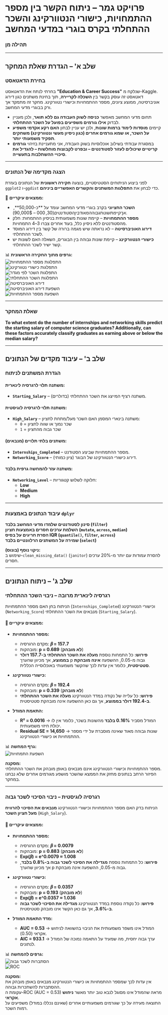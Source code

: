 # פרויקט גמר – ניתוח הקשר בין מספר ההתמחויות, כישורי הנטוורקינג והשכר ההתחלתי בקרס בוגרי במדעי המחשב
### תהילה מן  
---

##  שלב א' – הגדרת שאלת המחקר  

### בחירת הדאטאסט  
בחרתי לנתח את הדאטאסט **"Education & Career Success"** שנלקח מ-Kaggle.  
דאטאסט זה עוסק בקשר בין **השכלה לקריירה**, תוך בחינת משתנים כגון דירוג אוניברסיטה, ממוצע ציונים, מספר ההתמחויות וכישורי נטוורקינג.
מחקר זה מתמקד אך ורק בבוגרי מדעי המחשב.
- תחום מדעי המחשב מאפשר **כניסה לשוק העבודה גם ללא תואר**, ולכן מעניין לבדוק **אילו גורמים משפיעים בפועל על השכר ההתחלתי**.  
- קיימים **מוסדות לימוד ברמות שונות**, ולכן יש עניין לבחון **האם רקע אקדמי משפיע על השכר, או שמא גורמים אחרים (כגון ניסיון מעשי ונטוורקינג) משחקים תפקיד משמעותי יותר**.  
- במסגרת עבודתי בשילוב אוכלוסיות בשוק העבודה, אני מתעניינת בזיהוי **גורמים קריטיים שיכולים לעזור לסטודנטים – ובפרט לקבוצות מוחלשות – להגדיל את סיכויי ההשתלבות בתעשייה**.  

---

### הצגה מקדימה של הנתונים 

לפני ביצוע הניתוחים הסטטיסטיים, בוצעה **חקירה ראשונית** של הנתונים בעזרת `ggplot2` ו-`ggdist` כדי לבחון את **התפלגות המשתנים והקשרים האפשריים ביניהם**.

🔹 **ממצאים עיקריים:**  
- **השכר החציוני** בקרב בוגרי מדעי המחשב עומד על **כ-50,000$**, אך קיימת שונות גבוהה מאוד בין הסטודנטים (30,000$ – 90,000$).  
- **מספר ההתמחויות** – קיימת שונות משמעותית בניסיון ההתמחות: חלק מהסטודנטים ללא ניסיון כלל, בעוד אחרים צברו 3–4 התמחויות.  
- **דירוג האוניברסיטה** – לא נראתה שיש מגמה ברורה של קשר בין דירוג המוסד לשכר ההתחלתי.  
- **כישורי הנטוורקינג** – קיימת שונות גבוהה בין הבוגרים, השאלה האם לשונות יש קשר ישיר לשכר ההתחלתי.  

📊 **גרפים מתוך החקירה הראשונית:**  
![התפלגות מספר ההתמחויות](graphs/internships_distribution.png)  
![התפלגות כישורי נטוורקינג](graphs/networking_score_distribution.png)  
![התפלגות השכר לפי מגדר](graphs/salary_distribution_gender.png)  
![התפלגות השכר ההתחלתי](graphs/salary_distribution_violin.png)  
![דירוג האוניברסיטה](graphs/university_ranking_distribution.png)  
![השפעת דירוג האוניברסיטה](graphs/university_ranking_vs_salary.png)  
![השפעת מספר ההתמחויות](graphs/internships_vs_salary.png)  

---

### שאלת המחקר  

**To what extent do the number of internships and networking skills predict the starting salary of computer science graduates? Additionally, can these factors accurately classify graduates as earning above or below the median salary?**

---
## שלב ב' – עיבוד מקדים של הנתונים  

### הגדרת המשתנים לניתוח  

#### משתנה תלוי לרגרסיה לינארית:  
- **`Starting_Salary`** – משתנה רציף המייצג את השכר ההתחלתי (בדולרים).  

#### משתנה תלוי לרגרסיה לוגיסטית:  
- **`High_Salary`** – משתנה בינארי המסמן האם השכר מעל/מתחת לחציון:  
  - `0` = שכר נמוך או שווה לחציון  
  - `1` = שכר גבוה מהחציון  

#### משתנים בלתי תלויים (מנבאים):  
- **`Internships_Completed`** – מספר ההתמחויות שביצע הסטודנט.  
- **`Networking_Score`** – דירוג כישורי הנטוורקינג של הבוגר (ציון כמותי).  

#### משתנה עזר להמחשה גרפית בלבד:  
- **`Networking_Level`** – חלוקה לשלוש קטגוריות:  
  - **Low**  
  - **Medium**  
  - **High**  

---

### עיבוד הנתונים באמצעות `dplyr`  

 **סינון לסטודנטים שלמדו מדעי המחשב בלבד (`filter`)**  
 **השלמת ערכים חסרים באמצעות חציון (`mutate`, `across`, `median`)**  
 **הסרת חריגים על בסיס IQR (`quantile()`, `filter`, `across`)**  
 **שמירה על המשתנים הרלוונטיים בלבד (`select`)**  

 **ניקוי נוסף (בונוס):**  
 שימוש ב-`clean_missing_data()` (`janitor`) להסרת עמודות עם יותר מ-20% ערכים חסרים.

---

## שלב ג' – ניתוח הנתונים  

### רגרסיה לינארית מרובה – ניבוי השכר ההתחלתי  

הניתוח בחן האם מספר ההתמחויות (`Internships_Completed`) וכישורי הנטוורקינג (`Networking_Score`) מנבאים את השכר ההתחלתי (`Starting_Salary`).  

#### 🔹 ממצאים עיקריים:  
- **מספר ההתמחויות:**  
  - מקדם הרגרסיה: **𝛽 = 157.7**  
  - מובהקות: **p = 0.689** (**לא מובהק**)  
  - **פירוש:** כל התמחות נוספת **מעלה את השכר ההתחלתי ב-157.7 דולר בממוצע**, אך מכיוון שהערך p גבוה מ-0.05, ההשפעה **אינה מובהקת סטטיסטית**, כלומר אין עדות לכך שהקשר משמעותי באוכלוסייה הכללית.  

- **כישורי נטוורקינג:**  
  - מקדם הרגרסיה: **𝛽 = 192.4**  
  - מובהקות: **p = 0.339** (**לא מובהק**)  
  - **פירוש:** כל עלייה של נקודה במדד הנטוורקינג **מעלה את השכר ההתחלתי ב-192.4 דולר בממוצע**, אך גם כאן ההשפעה אינה מובהקת סטטיסטית.  

- **התאמת המודל:**  
  - **R² = 0.0016** → המודל מסביר **0.16% בלבד** מהשונות בשכר, כלומר אין לו יכולת חיזוי משמעותית.  
  - **Residual SE = 14,650** → שונות גבוהה מאוד שאינה מוסברת על ידי מספר ההתמחויות או כישורי הנטוורקינג.  

📊 **גרף המחשה:**  
![השפעת התמחויות](graphs/salary_vs_internships_networking.png)  

 **מסקנה:**  
 מספר ההתמחויות וכישורי הנטוורקינג אינם מנבאים באופן מובהק את השכר ההתחלתי.  
 הפיזור הרחב בנתונים מחזק את הממצא שהשכר מושפע מגורמים אחרים שלא נבחנו במחקר.  

---

### רגרסיה לוגיסטית – ניבוי הסיכוי לשכר גבוה  

הניתוח בדק האם מספר ההתמחויות וכישורי הנטוורקינג **מנבאים את הסיכוי להרוויח מעל חציון השכר** (`High_Salary`).  

#### 🔹 ממצאים עיקריים:  
- **מספר ההתמחויות:**  
  - מקדם הרגרסיה: **𝛽 = 0.0079**  
  - מובהקות: **p = 0.883** (**לא מובהק**)  
  - **Exp(𝛽) = e^0.0079 ≈ 1.008**  
  - **פירוש:** כל התמחות נוספת **מגדילה את הסיכוי לשכר גבוה ב-0.8% בלבד**, אך מכיוון שהערך p גבוה מ-0.05, ההשפעה אינה מובהקת.  

- **כישורי נטוורקינג:**  
  - מקדם הרגרסיה: **𝛽 = 0.0357**  
  - מובהקות: **p = 0.193** (**לא מובהק**)  
  - **Exp(𝛽) = e^0.0357 ≈ 1.036**  
  - **פירוש:** כל נקודה נוספת במדד הנטוורקינג **מגדילה את הסיכוי לשכר גבוה ב-3.6%**, אך גם כאן הקשר אינו מובהק סטטיסטית.  

- **מדד התאמת המודל:**  
  - **AUC = 0.53** → המודל אינו משפר משמעותית את הניבוי בהשוואה לניחוש אקראי (0.50).  
  - **AIC = 933.1** → ערך גבוה יחסית, מה שמעיד על התאמה נמוכה של המודל לנתונים.  

📊 **גרפים להמחשה:**  
![הסתברות לשכר גבוה](graphs/salary_prediction_probabilities.png)  
![ROC](graphs/ROC_curve.png)  

**מסקנה:**  
 אין עדות לכך שמספר ההתמחויות או כישורי הנטוורקינג מנבאים באופן מובהק את ההסתברות להשתכרות גבוהה.  
עקומת ה-ROC (AUC = 0.53) מראה שהמודל אינו מסוגל לנבא טוב יותר מאשר **ניחוש אקראי**.  
התוצאה מעידה על כך שגורמים משמעותיים אחרים (שאינם נכללו במודל) משפיעים על רמות השכר.  
